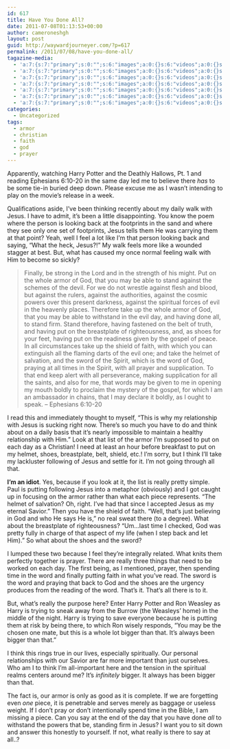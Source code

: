 ```yaml
---
id: 617
title: Have You Done All?
date: 2011-07-08T01:13:53+00:00
author: cameroneshgh
layout: post
guid: http://waywardjourneyer.com/?p=617
permalink: /2011/07/08/have-you-done-all/
tagazine-media:
  - 'a:7:{s:7:"primary";s:0:"";s:6:"images";a:0:{}s:6:"videos";a:0:{}s:11:"image_count";s:1:"0";s:6:"author";s:8:"19879429";s:7:"blog_id";s:8:"19280981";s:9:"mod_stamp";s:19:"2011-07-08 05:16:53";}'
  - 'a:7:{s:7:"primary";s:0:"";s:6:"images";a:0:{}s:6:"videos";a:0:{}s:11:"image_count";s:1:"0";s:6:"author";s:8:"19879429";s:7:"blog_id";s:8:"19280981";s:9:"mod_stamp";s:19:"2011-07-08 05:16:53";}'
  - 'a:7:{s:7:"primary";s:0:"";s:6:"images";a:0:{}s:6:"videos";a:0:{}s:11:"image_count";s:1:"0";s:6:"author";s:8:"19879429";s:7:"blog_id";s:8:"19280981";s:9:"mod_stamp";s:19:"2011-07-08 05:16:53";}'
  - 'a:7:{s:7:"primary";s:0:"";s:6:"images";a:0:{}s:6:"videos";a:0:{}s:11:"image_count";s:1:"0";s:6:"author";s:8:"19879429";s:7:"blog_id";s:8:"19280981";s:9:"mod_stamp";s:19:"2011-07-08 05:16:53";}'
  - 'a:7:{s:7:"primary";s:0:"";s:6:"images";a:0:{}s:6:"videos";a:0:{}s:11:"image_count";s:1:"0";s:6:"author";s:8:"19879429";s:7:"blog_id";s:8:"19280981";s:9:"mod_stamp";s:19:"2011-07-08 05:16:53";}'
  - 'a:7:{s:7:"primary";s:0:"";s:6:"images";a:0:{}s:6:"videos";a:0:{}s:11:"image_count";s:1:"0";s:6:"author";s:8:"19879429";s:7:"blog_id";s:8:"19280981";s:9:"mod_stamp";s:19:"2011-07-08 05:16:53";}'
  - 'a:7:{s:7:"primary";s:0:"";s:6:"images";a:0:{}s:6:"videos";a:0:{}s:11:"image_count";s:1:"0";s:6:"author";s:8:"19879429";s:7:"blog_id";s:8:"19280981";s:9:"mod_stamp";s:19:"2011-07-08 05:16:53";}'
categories:
  - Uncategorized
tags:
  - armor
  - christian
  - faith
  - god
  - prayer
---
```

Apparently, watching Harry Potter and the Deathly Hallows, Pt. 1 and reading Ephesians 6:10-20 in the same day led me to believe there _has_ to be some tie-in buried deep down. Please excuse me as I wasn&#8217;t intending to play on the movie&#8217;s release in a week.

Qualifications aside, I&#8217;ve been thinking recently about my daily walk with Jesus. I have to admit, it&#8217;s been a little disappointing. You know the poem where the person is looking back at the footprints in the sand and where they see only one set of footprints, Jesus tells them He was carrying them at that point? Yeah, well I feel a lot like I&#8217;m that person looking back and saying, &#8220;What the heck, Jesus?!&#8221; My walk feels more like a wounded stagger at best. But, what has caused my once normal feeling walk with Him to become so sickly?

> Finally, be strong in the Lord and in the strength of his might. Put on the whole armor of God, that you may be able to stand against the schemes of the devil. For we do not wrestle against flesh and blood, but against the rulers, against the authorities, against the cosmic powers over this present darkness, against the spiritual forces of evil in the heavenly places. Therefore take up the whole armor of God, that you may be able to withstand in the evil day, and having done all, to stand firm. Stand therefore, having fastened on the belt of truth, and having put on the breastplate of righteousness, and, as shoes for your feet, having put on the readiness given by the gospel of peace. In all circumstances take up the shield of faith, with which you can extinguish all the flaming darts of the evil one; and take the helmet of salvation, and the sword of the Spirit, which is the word of God, praying at all times in the Spirit, with all prayer and supplication. To that end keep alert with all perseverance, making supplication for all the saints, and also for me, that words may be given to me in opening my mouth boldly to proclaim the mystery of the gospel, for which I am an ambassador in chains, that I may declare it boldly, as I ought to speak. &#8211; Ephesians 6:10-20

I read this and immediately thought to myself, &#8220;This is why my relationship with Jesus is sucking right now. There&#8217;s so much you have to do and think about on a daily basis that it&#8217;s nearly impossible to maintain a healthy relationship with Him.&#8221; Look at that list of the armor I&#8217;m supposed to put on each day as a Christian! I need at least an hour before breakfast to put on my helmet, shoes, breastplate, belt, shield, etc.! I&#8217;m sorry, but I think I&#8217;ll take my lackluster following of Jesus and settle for it. I&#8217;m not going through all that.

**I&#8217;m an idiot**. Yes, because if you look at it, the list is really pretty simple. Paul is putting following Jesus into a metaphor (obviously) and I got caught up in focusing on the armor rather than what each piece represents. &#8220;The helmet of salvation? Oh, right. I&#8217;ve had that since I accepted Jesus as my eternal Savior.&#8221; Then you have the shield of faith. &#8220;Well, that&#8217;s just believing in God and who He says He is,&#8221; no real sweat there (to a degree). What about the breastplate of righteousness? &#8220;Um&#8230;last time I checked, God was pretty fully in charge of that aspect of my life (when I step back and let Him).&#8221; So what about the shoes and the sword?

I lumped these two because I feel they&#8217;re integrally related. What knits them perfectly together is prayer. There are really three things that need to be worked on each day. The first being, as I mentioned, prayer, then spending time in the word and finally putting faith in what you&#8217;ve read. The sword is the word and praying that back to God and the shoes are the urgency produces from the reading of the word. That&#8217;s it. That&#8217;s all there is to it.

But, what&#8217;s really the purpose here? Enter Harry Potter and Ron Weasley as Harry is trying to sneak away from the Burrow (the Weasleys&#8217; home) in the middle of the night. Harry is trying to save everyone because he is putting them at risk by being there, to which Ron wisely responds, &#8220;You may be the chosen one mate, but this is a whole lot bigger than that. It&#8217;s always been bigger than that.&#8221;

I think this rings true in our lives, especially spiritually. Our personal relationships with our Savior are far more important than just ourselves. Who am I to think I&#8217;m all-important here and the tension in the spiritual realms centers around me? It&#8217;s _infinitely_ bigger. It always has been bigger than that.

The fact is, our armor is only as good as it is complete. If we are forgetting even _one_ piece, it is penetrable and serves merely as baggage or useless weight. If I don&#8217;t pray or don&#8217;t intentionally spend time in the Bible, I am missing a piece. Can you say at the end of the day that you have done _all_ to withstand the powers that be, standing firm in Jesus? I want you to sit down and answer this honestly to yourself. If not, what really is there to say at all..?